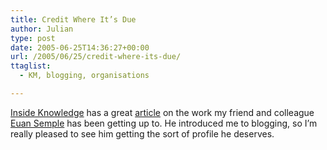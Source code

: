 ```yaml
---
title: Credit Where It’s Due
author: Julian
type: post
date: 2005-06-25T14:36:27+00:00
url: /2005/06/25/credit-where-its-due/
ttaglist:
  - KM, blogging, organisations

---
```

[Inside Knowledge][1] has a great [article][2] on the work my friend and colleague [Euan Semple][3] has been getting up to. He introduced me to blogging, so I&#8217;m really pleased to see him getting the sort of profile he deserves.

 [1]: https://www.ikmagazine.com/
 [2]: https://www.ikmagazine.com/xq/asp/sid.8958E0B9-338C-457E-93BC-E245E4E779E9/articleid.1A6CE759-39C4-45CA-8C44-389FC031C967/qx/display.htm
 [3]: https://theobvious.typepad.com/blog/